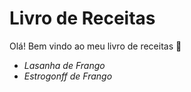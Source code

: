 # Livro de Receitas 

Olá! Bem vindo ao meu livro de receitas :wave:

 - _Lasanha de Frango_
 - _Estrogonff de Frango_
